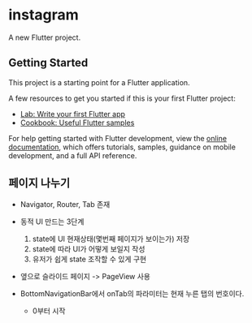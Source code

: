# instagram

A new Flutter project.

## Getting Started

This project is a starting point for a Flutter application.

A few resources to get you started if this is your first Flutter project:

- [Lab: Write your first Flutter app](https://docs.flutter.dev/get-started/codelab)
- [Cookbook: Useful Flutter samples](https://docs.flutter.dev/cookbook)

For help getting started with Flutter development, view the
[online documentation](https://docs.flutter.dev/), which offers tutorials,
samples, guidance on mobile development, and a full API reference.

## 페이지 나누기
- Navigator, Router, Tab 존재
- 동적 UI 만드는 3단계
    1. state에 UI 현재상태(몇번째 페이지가 보이는가) 저장
    2. state에 따라 UI가 어떻게 보일지 작성
    3. 유저가 쉽게 state 조작할 수 있게 구현
- 옆으로 슬라이드 페이지 -> PageView 사용

- BottomNavigationBar에서 onTab의 파라미터는 현재 누른 탭의 번호이다.
  - 0부터 시작